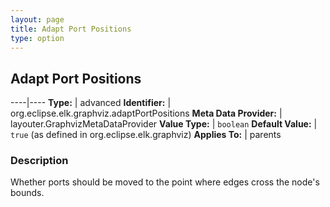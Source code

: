 ```yaml
---
layout: page
title: Adapt Port Positions
type: option
---
```

## Adapt Port Positions

----|----
**Type:** | advanced
**Identifier:** | org.eclipse.elk.graphviz.adaptPortPositions
**Meta Data Provider:** | layouter.GraphvizMetaDataProvider
**Value Type:** | `boolean`
**Default Value:** | `true` (as defined in org.eclipse.elk.graphviz)
**Applies To:** | parents


### Description
Whether ports should be moved to the point where edges cross the node's bounds.

